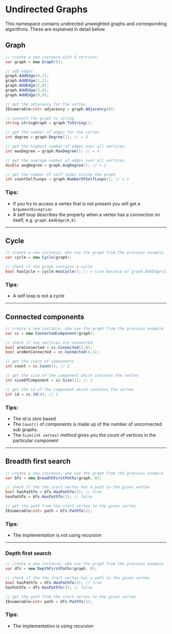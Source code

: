 # Undirected Graphs

This namespace contains undirected unweighted graphs and corresponding algorithms. These are explained in detail below.

## Graph

```csharp
// create a new instance with 5 vertices.
var graph = new Graph(5);

// add edges
graph.AddEdge(0,1);
graph.AddEdge(1,2);
graph.AddEdge(2,0);
graph.AddEdge(3,4);
graph.AddEdge(0,0);

// get the adjacency for the vertex
IEnumerable<int> adjacency = graph.Adjacency(0);

// convert the graph to string
string stringGraph = graph.ToString();

// get the number of edges for the vertex
int degree = graph.Degree(1); // = 4

// get the highest number of edges over all vertices
int maxDegree = graph.MaxDegree(); // = 4

// get the average number of edges over all vertices
double avgDegree = graph.AvgDegree(); // = 2

// get the number of self loops inside the graph
int countSelfLoops = graph.NumberOfSelfLoops(); // = 1
```

### Tips:

* If you try to access a vertex that is not present you will get a `ArgumentException`
* A self loop describes the property when a vertex has a connection on itself, e.g. `graph.AddEdge(0,0)`

--- 

## Cycle

```csharp
// create a new instance, whe use the graph from the previous example
var cycle = new Cycle(graph);

// check if the graph contains a cycle
bool hasCycle = cycle.HasCycle(); // = true because of graph.AddEdge(2,0);
```

### Tips:

* A self loop is not a cycle

---

## Connected components

```csharp
// create a new instance, whe use the graph from the previous example
var cc = new ConnectedComponent(graph);

// check if two vertices are connected
bool areConnected = cc.Connected(2,0);
bool areNotConnected = cc.Connected(4,1);

// get the count of components
int count = cc.Count(); // 2

// get the size of the component which contains the vertex
int sizeOfComponent = cc.Size(1); // 3

// get the id of the component which contains the vertex
int id = cc.Id(4); // 1
```
### Tips:
* The id is zero based
* The `Count()` of components is made up of the number of unconnected sub graphs.
* The `Size(int vertex)` method gives you the count of vertices in the particular component

--- 

## Breadth first search

```csharp
// create a new instance, whe use the graph from the previous example
var bfs = new BreadthFirstPaths(graph, 0);

// check if the the start vertex has a path to the given vertex
bool hasPathTo = bfs.HasPathTo(2); // true
hasPathTo = bfs.HasPathTo(3); // false

// get the path from the start vertex to the given vertex
IEnumerable<int> path = bfs.PathTo(2);
```

### Tips:

* The implementation is not using recursion

---

### Depth first search

```csharp
// create a new instance, whe use the graph from the previous example
var dfs = new DepthFirstPaths(graph, 0);

// check if the the start vertex has a path to the given vertex
bool hasPathTo = dfs.HasPathTo(2); // true
hasPathTo = dfs.HasPathTo(3); // false

// get the path from the start vertex to the given vertex
IEnumerable<int> path = dfs.PathTo(2);
```
### Tips:

* The implementation is using recursion